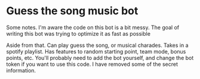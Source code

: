 # Guess the song music bot

Some notes. I'm aware the code on this bot is a bit messy. The goal of writing this bot was trying to optimize it as fast as possible


Aside from that. Can play guess the song, or musical charades. Takes in a spotify playlist. Has features to random starting point, team mode, bonus points, etc. You'll probably need to add the bot yourself, and change the bot token if you want to use this code. I have removed some of the secret information.